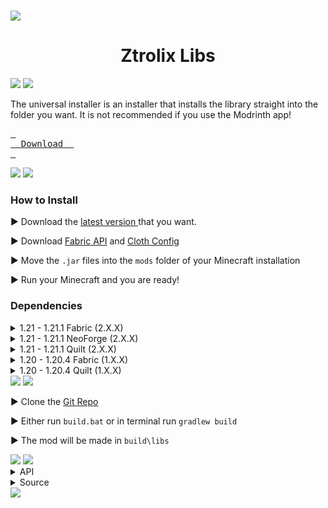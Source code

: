 <h1 id="readme" align="center"></h1>

<img src="https://raw.githubusercontent.com/ZtrolixGit/ZtrolixLibs/main/assets/strip.png">

<h1 align="center">Ztrolix Libs</h1>

<img src="https://raw.githubusercontent.com/ZtrolixGit/ZtrolixLibs/main/assets/strip.png">

<img src="https://raw.githubusercontent.com/ZtrolixGit/ZtrolixLibs/main/assets/installer.png">

The universal installer is an installer that installs the library straight into the folder you want. It is not recommended if you use the Modrinth app!

[<kbd> <br>    Download    <br> </kbd>][DWLD]

[DWLD]: https://github.com/ZtrolixGit/ZtrolixLibs/releases/latest/download/zlibsinstaller.jar

<img src="https://raw.githubusercontent.com/ZtrolixGit/ZtrolixLibs/main/assets/strip.png">

<img src="https://raw.githubusercontent.com/ZtrolixGit/ZtrolixLibs/main/assets/installation.png">

### How to Install

▶️ Download the [latest version ](https://modrinth.com/plugin/ztrolixlibs/versions) that you want.

▶️ Download [Fabric API](https://modrinth.com/mod/fabric-api/versions?g=1.21&g=1.21.1) and [Cloth Config](https://modrinth.com/mod/cloth-config/versions?l=fabric&g=1.21&g=1.21.1)

▶️ Move the `.jar` files into the `mods` folder of your Minecraft installation

▶️ Run your Minecraft and you are ready!

### Dependencies

<details>
<summary>1.21 - 1.21.1 Fabric (2.X.X)</summary>

- [Fabric API](https://modrinth.com/mod/fabric-api/versions?platform=fabric&gameVersion=1.21.1&gameVersion=1.21)
- [Cloth Config](https://modrinth.com/mod/cloth-config/versions?l=fabric&g=1.21&g=1.21.1)

</details>

<details>
<summary>1.21 - 1.21.1 NeoForge (2.X.X)</summary>

- [Sinytra Connector](https://modrinth.com/mod/connector/versions?gameVersion=1.21.1&gameVersion=1.21&platform=neoforge)
- [Forgified Faric API](https://modrinth.com/mod/forgified-fabric-api/versions?gameVersion=1.21.1&gameVersion=1.21&platform=neoforge)
- [Cloth Config](https://modrinth.com/mod/cloth-config/versions?gameVersion=1.21.1&gameVersion=1.21&platform=neoforge)

</details>

<details>
<summary>1.21 - 1.21.1 Quilt (2.X.X)</summary>

- [QSL](https://modrinth.com/mod/qsl/versions?gameVersion=1.21&platform=quilt)
- [Cloth Config](https://modrinth.com/mod/cloth-config/versions?l=fabric&g=1.21&g=1.21.1)

</details>

<details>
<summary>1.20 - 1.20.4 Fabric (1.X.X)</summary>

- [FabricAPI](https://modrinth.com/mod/fabric-api/versions?platform=fabric&gameVersion=1.20.4&gameVersion=1.20.3&gameVersion=1.20.2&gameVersion=1.20.1&gameVersion=1.20)

</details>

<details>
<summary>1.20 - 1.20.4 Quilt (1.X.X)</summary>

- [QSL](https://modrinth.com/mod/qsl/versions?gameVersion=1.20.4&gameVersion=1.20.2&gameVersion=1.20.1&gameVersion=1.20&platform=quilt)

</details>

<img src="https://raw.githubusercontent.com/ZtrolixGit/ZtrolixLibs/main/assets/strip.png">

<img src="https://raw.githubusercontent.com/ZtrolixGit/ZtrolixLibs/main/assets/building.png">

▶️ Clone the [Git Repo](https://github.com/ZtrolixGit/ZtrolixLibs/tree/main)

▶️ Either run `build.bat` or in terminal run `gradlew build`

▶️ The mod will be made in `build\libs`

<img src="https://raw.githubusercontent.com/ZtrolixGit/ZtrolixLibs/main/assets/strip.png">

<img src="https://raw.githubusercontent.com/ZtrolixGit/ZtrolixLibs/main/assets/faq.png">

<details>
<summary>API</summary>

The API will only be available for `2.0.0` or above builds and only `Release` builds.

</details>

<details>
<summary>Source</summary>

The Source is currently available but not for any versions below `2.0.0`.

</details>

<img src="https://raw.githubusercontent.com/ZtrolixGit/ZtrolixLibs/main/assets/strip.png">
